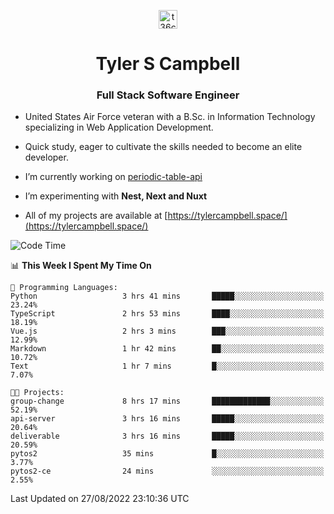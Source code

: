 <p align="center">
<a href="https://www.linkedin.com/in/t36campbell" target="blank"><img align="center" src="https://ik.imagekit.io/t36campbell/Portfolio/linkedin.png.original_m8bbGgPh6.png" alt="t36campbell" height="30" width="30" /></a>
</p>
<h1 align="center">Tyler S Campbell</h1>
<h3 align="center">Full Stack Software Engineer</h3>

* United States Air Force veteran with a B.Sc. in Information Technology specializing in Web Application Development. 

* Quick study, eager to cultivate the skills needed to become an elite developer.

* I’m currently working on [periodic-table-api](https://github.com/t36campbell/periodic-table-api)

* I’m experimenting with **Nest, Next and Nuxt**

* All of my projects are available at [https://tylercampbell.space/](https://tylercampbell.space/)

<!--START_SECTION:waka-->
![Code Time](http://img.shields.io/badge/Code%20Time-1%2C761%20hrs%208%20mins-blue)

📊 **This Week I Spent My Time On** 

```text
💬 Programming Languages: 
Python                   3 hrs 41 mins       █████░░░░░░░░░░░░░░░░░░░░   23.24% 
TypeScript               2 hrs 53 mins       ████░░░░░░░░░░░░░░░░░░░░░   18.19% 
Vue.js                   2 hrs 3 mins        ███░░░░░░░░░░░░░░░░░░░░░░   12.99% 
Markdown                 1 hr 42 mins        ██░░░░░░░░░░░░░░░░░░░░░░░   10.72% 
Text                     1 hr 7 mins         █░░░░░░░░░░░░░░░░░░░░░░░░   7.07%

🐱‍💻 Projects: 
group-change             8 hrs 17 mins       █████████████░░░░░░░░░░░░   52.19% 
api-server               3 hrs 16 mins       █████░░░░░░░░░░░░░░░░░░░░   20.64% 
deliverable              3 hrs 16 mins       █████░░░░░░░░░░░░░░░░░░░░   20.59% 
pytos2                   35 mins             █░░░░░░░░░░░░░░░░░░░░░░░░   3.77% 
pytos2-ce                24 mins             ░░░░░░░░░░░░░░░░░░░░░░░░░   2.55%

```


 Last Updated on 27/08/2022 23:10:36 UTC
<!--END_SECTION:waka-->
